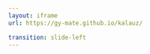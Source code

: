 ```yaml
---
layout: iframe
url: https://gy-mate.github.io/kalauz/

transition: slide-left
---
```


<!--
- igy keszitettem el ezt az OpenStreetMap-alapu interaktív térképes megjelenítést
- minel pirosabb egy szakasz, annal nagyobb aranyu a sebessegkorlatozas merteke
- az ezzel kapcsolatos vallalasaimat teljesitettem
  - valamennyi lassujelet abrazoltam a MÁV es a GYSEV 4-4 vonalan (`1`, `17`, `30`, `113`, `146`; `8`, `17`, `9`, `18`) 
- a nem kotelezo vallalasom is teljesult reszben
  - ha fel vannak toltve a szelvenykovek, barmelyik vasutvonalon mukodik
- MAV
  - 1: a jelenleg is tarto felujitas sokat javitott
  - 113: szornyu allapotban van
  - 146: hasonlo a helyzet (tavaly augusztus 1-jen bezartak)
  - 40: gyakorlatilag sehol sem jarhato palyasebesseggel
  - ~7.000 vonalkm palyabol ~7.600 vaganykm-en van lassujel (109%)
- GYSEV: ehhez kepest ~450 vonalkm palyabol mindossze 80 vaganykm-en van lassujel (18%)
  - sokkal jobb allapotban van a halozata
  - 17: tokeletesen latszik, melyik az o reszuk, es melyik a MAV-e
-->
